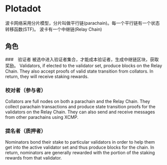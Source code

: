 # Plotadot

波卡网络采用分片模型，分片叫做平行链(parachain)。每一个平行链有一个状态转移函数(STF)。
波卡有一个中继链(Relay Chain)


## 角色
 ###　验证者
 被选中进入验证者集合，才能成本验证者，生成中继链区块，获取奖励。
Validators, if elected to the validator set, produce blocks on the Relay Chain. They also accept proofs of valid state transition from collators. In return, they will receive staking rewards.
### 校对者（参与者）
Collators are full nodes on both a parachain and the Relay Chain. They collect parachain transactions and produce state transition proofs for the validators on the Relay Chain. They can also send and receive messages from other parachains using XCMP.

### 提名者（质押者）
Nominators bond their stake to particular validators in order to help them get into the active validator set and thus produce blocks for the chain. In return, nominators are generally rewarded with the portion of the staking rewards from that validator.